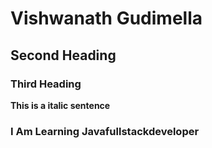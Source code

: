 # Vishwanath Gudimella
## Second Heading 
### Third Heading
__This is a italic sentence__
 ### I Am Learning Javafullstackdeveloper

